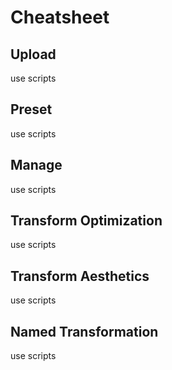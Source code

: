 # Cheatsheet



## Upload
use scripts

## Preset
use scripts

## Manage
use scripts

## Transform Optimization
use scripts

## Transform Aesthetics
use scripts

## Named Transformation
use scripts

